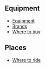 ## Equipment

* [Equipment](./equipment.md)
* [Brands](./brands.md)
* [Where to buy](./where_to_buy.md)

## Places

* [Where to ride](./where_to_ride.md)
